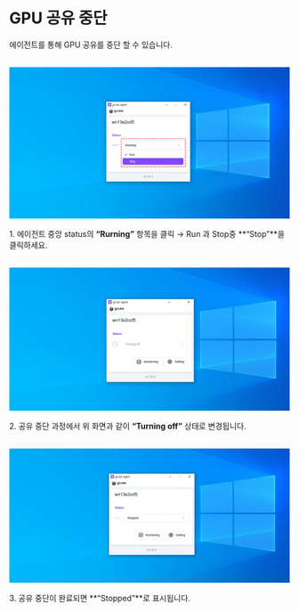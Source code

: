 # **GPU 공유 중단**

에이전트를 통해 GPU 공유를 중단 할 수 있습니다. <br><br>

![GPU 공유 중단 에이전트 이미지.PNG](img/stop-gpu-sharing/GPU%20공유%20중단%20에이전트%20이미지.PNG)

1\. 에이전트 중앙 status의 **“Rurning”** 항목을 클릭 → Run 과 Stop중 **“Stop”**을 클릭하세요.<br><br>

![GPU 공유 중단 과정 이미지.PNG](img/stop-gpu-sharing/GPU%20공유%20중단%20과정%20이미지.PNG)

2\. 공유 중단 과정에서 위 화면과 같이 **“Turning off”** 상태로 변경됩니다.<br><br>

![GPU 공유 중단 중단 완료 이미지.PNG](img/stop-gpu-sharing/GPU%20공유%20중단%20중단%20완료%20이미지.PNG)

3\. 공유 중단이 완료되면 **“Stopped”**로 표시됩니다.<br>
